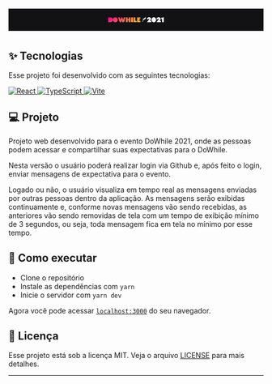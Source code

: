 <h1 align="center">
  <img alt="DoWhile" title="DoWhile" src="./src/assets/logo.png" />
</h1>

## ✨ Tecnologias

Esse projeto foi desenvolvido com as seguintes tecnologias:

<p>
  <a href="https://reactjs.org">     
  <img alt="React" src="https://img.shields.io/badge/react-%2320232a.svg?&style=for-the-badge&logo=react&logoColor=%2361DAFB" title="Vá para a documentação do React"/>   
  </a>
  <a href="https://www.typescriptlang.org/docs/">
    <img alt="TypeScript" src="https://img.shields.io/badge/typescript-%23007ACC.svg?style=for-the-badge&logo=typescript&logoColor=white" title="Vá para a documentação do TypeScript"/>
  </a>
  <a href="https://vitejs.dev/guide/">
    <img alt="Vite" src="https://img.shields.io/badge/Vite-B73BFE?style=for-the-badge&logo=vite&logoColor=FFD62E" title="Vá para a documentação do Vite"/>  
  </a>
</p>

## 💻 Projeto

Projeto web desenvolvido para o evento DoWhile 2021, onde as pessoas podem acessar e compartilhar suas expectativas para o DoWhile.

Nesta versão o usuário poderá realizar login via Github e, após feito o login, enviar mensagens de expectativa para o evento.

Logado ou não, o usuário visualiza em tempo real as mensagens enviadas por outras pessoas dentro da aplicação. As mensagens serão exibidas continuamente e, conforme novas mensagens vão sendo recebidas, as anteriores vão sendo removidas de tela com um tempo de exibição mínimo de 3 segundos, ou seja, toda mensagem fica em tela no mínimo por esse tempo.

## 🚀 Como executar

- Clone o repositório
- Instale as dependências com `yarn`
- Inicie o servidor com `yarn dev`

Agora você pode acessar [`localhost:3000`](http://localhost:3000) do seu navegador.

## 📄 Licença

Esse projeto está sob a licença MIT. Veja o arquivo [LICENSE](LICENSE.md) para mais detalhes.

---
